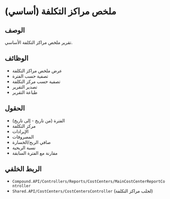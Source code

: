 # ملخص مراكز التكلفة (أساسي)

## الوصف
تقرير ملخص مراكز التكلفة الأساسي.

## الوظائف
- عرض ملخص مراكز التكلفة
- تصفية حسب الفترة
- تصفية حسب مركز التكلفة
- تصدير التقرير
- طباعة التقرير

## الحقول
- الفترة (من تاريخ - إلى تاريخ)
- مركز التكلفة
- الإيرادات
- المصروفات
- صافي الربح/الخسارة
- نسبة الربحية
- مقارنة مع الفترة السابقة

## الربط الخلفي
- `Compound.API/Controllers/Reports/CostCenters/MainCostCenterReportController`
- `Shared.API/CostCenters/CostCentersController` (لجلب مراكز التكلفة)
